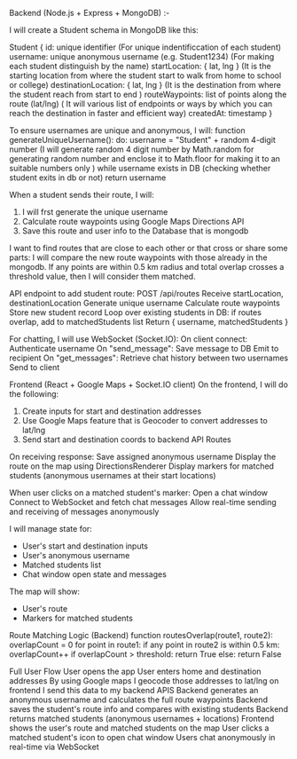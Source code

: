 Backend (Node.js + Express + MongoDB) 
:- 

I will create a Student schema in MongoDB like this:

Student {
  id: unique identifier (For unique indentificcation of each student)
  username: unique anonymous username (e.g. Student1234) (For making each student distinguish by the name)
  startLocation: { lat, lng } (It is the starting location from where the student start to walk from home to school or college)
  destinationLocation: { lat, lng } (It is the destination from where the student reach from start to end )
  routeWaypoints: list of points along the route (lat/lng) ( It will various list of endpoints or ways by which you can reach the destination in faster and efficient way)
  createdAt: timestamp
}

To ensure usernames are unique and anonymous, I will:
function generateUniqueUsername():
  do:
    username = "Student" + random 4-digit number (I will generate random 4 digit number by Math.random for generating random number and enclose it to Math.floor for making it to an suitable numbers only )
  while username exists in DB (checking whether student exits in db or not)
  return username

When a student sends their route, I will:
 1. I will frst generate the unique username
 2. Calculate route waypoints using Google Maps Directions API
 3. Save this route and user info to the Database that is mongodb 

 I want to find routes that are close to each other or that cross or share some parts:
 I will compare the new route waypoints with those already in the mongodb. 
 If any points are within 0.5 km radius and total overlap crosses a threshold value,
 then I will consider them matched.

API endpoint to add student route:
POST /api/routes
  Receive startLocation, destinationLocation
  Generate unique username
  Calculate route waypoints
  Store new student record
  Loop over existing students in DB:
    if routes overlap, add to matchedStudents list
  Return { username, matchedStudents }

For chatting, I will use WebSocket (Socket.IO):
On client connect:
  Authenticate username
On "send_message":
  Save message to DB
  Emit to recipient
On "get_messages":
  Retrieve chat history between two usernames
  Send to client

Frontend (React + Google Maps + Socket.IO client)
On the frontend, I will do the following:

1. Create inputs for start and destination addresses
2. Use Google Maps feature that is Geocoder to convert addresses to lat/lng
3. Send start and destination coords to backend API Routes

On receiving response:
  Save assigned anonymous username
  Display the route on the map using DirectionsRenderer
  Display markers for matched students (anonymous usernames at their start locations)

When user clicks on a matched student's marker:
  Open a chat window
  Connect to WebSocket and fetch chat messages
  Allow real-time sending and receiving of messages anonymously

I will manage state for:
- User's start and destination inputs
- User's anonymous username
- Matched students list
- Chat window open state and messages

The map will show:
- User's route
- Markers for matched students

Route Matching Logic (Backend)
function routesOverlap(route1, route2):
  overlapCount = 0
  for point in route1:
    if any point in route2 is within 0.5 km:
      overlapCount++
  if overlapCount > threshold:
    return True
  else:
    return False

Full User Flow
User opens the app
User enters home and destination addresses
By using Google maps I geocode those addresses to lat/lng on frontend
I send this data to my backend APIS
Backend generates an anonymous username and calculates the full route waypoints
Backend saves the student's route info and compares with existing students
Backend returns matched students (anonymous usernames + locations)
Frontend shows the user's route and matched students on the map
User clicks a matched student's icon to open chat window
Users chat anonymously in real-time via WebSocket
